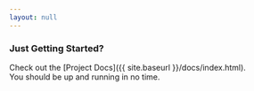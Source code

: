 ```yaml
---
layout: null
---
```


### Just Getting Started?

Check out the [Project Docs]({{ site.baseurl }}/docs/index.html).<br/>
You should be up and running in no time.